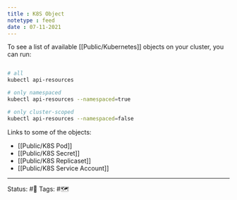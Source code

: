 ```yaml
---
title : K8S Object
notetype : feed
date : 07-11-2021
---
```


To see a list of available [[Public/Kubernetes]] objects on your cluster, you can run:

```bash

# all
kubectl api-resources

# only namespaced
kubectl api-resources --namespaced=true

# only cluster-scoped
kubectl api-resources --namespaced=false

```

Links to some of the objects:
- [[Public/K8S Pod]]
- [[Public/K8S Secret]]
- [[Public/K8S Replicaset]]
- [[Public/K8S Service Account]]

-----

Status: #🌲 
Tags: #🗺️ 
